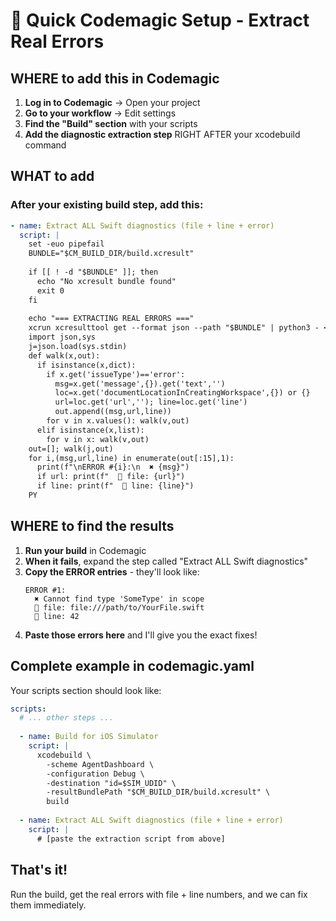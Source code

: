 # 🚀 Quick Codemagic Setup - Extract Real Errors

## WHERE to add this in Codemagic

1. **Log in to Codemagic** → Open your project
2. **Go to your workflow** → Edit settings
3. **Find the "Build" section** with your scripts
4. **Add the diagnostic extraction step** RIGHT AFTER your xcodebuild command

## WHAT to add

### After your existing build step, add this:

```yaml
- name: Extract ALL Swift diagnostics (file + line + error)
  script: |
    set -euo pipefail
    BUNDLE="$CM_BUILD_DIR/build.xcresult"
    
    if [[ ! -d "$BUNDLE" ]]; then
      echo "No xcresult bundle found"
      exit 0
    fi
    
    echo "=== EXTRACTING REAL ERRORS ==="
    xcrun xcresulttool get --format json --path "$BUNDLE" | python3 - <<'PY'
    import json,sys
    j=json.load(sys.stdin)
    def walk(x,out):
      if isinstance(x,dict):
        if x.get('issueType')=='error':
          msg=x.get('message',{}).get('text','')
          loc=x.get('documentLocationInCreatingWorkspace',{}) or {}
          url=loc.get('url',''); line=loc.get('line')
          out.append((msg,url,line))
        for v in x.values(): walk(v,out)
      elif isinstance(x,list):
        for v in x: walk(v,out)
    out=[]; walk(j,out)
    for i,(msg,url,line) in enumerate(out[:15],1):
      print(f"\nERROR #{i}:\n  ✖ {msg}")
      if url: print(f"  📁 file: {url}")
      if line: print(f"  📍 line: {line}")
    PY
```

## WHERE to find the results

1. **Run your build** in Codemagic
2. **When it fails**, expand the step called "Extract ALL Swift diagnostics"
3. **Copy the ERROR entries** - they'll look like:
   ```
   ERROR #1:
     ✖ Cannot find type 'SomeType' in scope
     📁 file: file:///path/to/YourFile.swift
     📍 line: 42
   ```
4. **Paste those errors here** and I'll give you the exact fixes!

## Complete example in codemagic.yaml

Your scripts section should look like:

```yaml
scripts:
  # ... other steps ...
  
  - name: Build for iOS Simulator
    script: |
      xcodebuild \
        -scheme AgentDashboard \
        -configuration Debug \
        -destination "id=$SIM_UDID" \
        -resultBundlePath "$CM_BUILD_DIR/build.xcresult" \
        build
  
  - name: Extract ALL Swift diagnostics (file + line + error)
    script: |
      # [paste the extraction script from above]
```

## That's it! 

Run the build, get the real errors with file + line numbers, and we can fix them immediately.